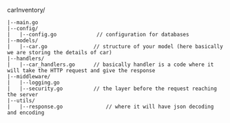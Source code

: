 carInventory/

	|--main.go
	|--config/
	|	|--config.go  			 // configuration for databases
	|--models/
	|	|--car.go     			// structure of your model (here basically we are storing the details of car)
	|--handlers/
	|	|--car_handlers.go 		// basically handler is a code where it will take the HTTP request and give the response 
	|--middleware/
	|	|--logging.go
	|	|--security.go			// the layer before the request reaching the server
	|--utils/
	|	|--response.go 				// where it will have json decoding and encoding
	